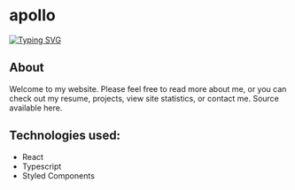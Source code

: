 # apollo
[![Typing SVG](https://readme-typing-svg.herokuapp.com?font=Fira+Code&weight=600&duration=3000&pause=4000&vCenter=true&random=false&width=500&lines=Shanon+Crispen%2C+a+high+skilled+developer)](https://git.io/typing-svg)

## About

Welcome to my website. Please feel free to read more about me, or you can check out my resume, projects, view site statistics, or contact me.
Source available here.

## Technologies used:

- React
- Typescript
- Styled Components
